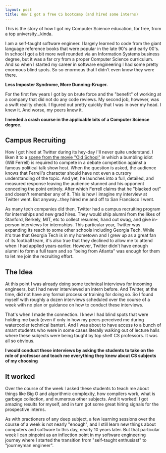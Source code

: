 ```yaml
---
layout: post
title: How I got a free CS bootcamp (and hired some interns)
---
```


This is the story of how I got my Computer Science education, for free, from a top university...kinda.

I am a self-taught software engineer. I largely learned to code from the giant language reference books that were popular in the late 90's and early 00's. In school I got a bit more well rounded via an Information Systems business degree, but it was a far cry from a proper Computer Science curriculum. And so when I started my career in software engineering I had some pretty enormous blind spots. So so enormous that I didn't even know they were there.

**Less Imposter Syndrome, More Dunning-Kruger.**

For the first few years I got by on brute force and the "benefit" of working at a company that did not do any code reviews. My second job, however, was a swift reality check. I figured out pretty quickly that I was in over my head. I knew it. And worse, my peers knew it.

**I needed a crash course in the applicable bits of a Computer Science degree.**

## Campus Recruiting

How I got hired at Twitter during its hey-day I'll never quite understand. I liken it to a [scene from the movie "Old School"](https://www.youtube.com/watch?v=_yYDzLUH1NE) in which a bumbling idiot (Will Ferrell) is required to compete in a debate competition against a famous political talk show host. When the question is asked, the audience knows that Ferrell's character should have not even a cursory understanding of the topic. And yet, he launches into a full, detailed, and measured response leaving the audience stunned and his opponent conceding the point entirely. After which Ferrell claims that he "blacked out" and doesn't remember any of it. This is how I imagine my interview at Twitter went. But anyway...they hired me and off to San Francisco I went.

As many tech companies did then, Twitter had a campus recruiting program for internships and new grad hires. They would ship alumni from the likes of Stanford, Berkely, MIT, etc to collect resumes, hand out swag, and give in-person interviews for internships. This particular year, Twitter was expanding its reach to some other schools including Georgia Tech. While it's true that Georgia Tech is in my hometown and I grew up as a great fan of its football team, it's also true that they declined to allow me to attend when I had applied years earlier. However, Twitter didn't have enough alumni to form a full team and so "being from Atlanta" was enough for them to let me join the recruiting effort. 

## The Idea

At this point I was already doing some technical interviews for incoming engineers, but I had never interviewed an intern before. And Twitter, at the time, did not have any formal process or training for doing so. So I found myself with roughly a dozen interviews scheduled over the course of a week with no plan or guidance on how to conduct these interviews.

That's when I made the connection. I knew I had blind spots that were holding me back (even if only in how my peers perceived me during watercooler technical banter). And I was about to have access to a bunch of smart students who were in some cases literally walking out of lecture halls where these subjects were being taught by top shelf CS professors. It was all so obvious.

**I would conduct these interviews by asking the students to take on the role of professor and teach me everything they knew about CS subjects of my choosing**

## It worked

Over the course of the week I asked these students to teach me about things like Big O and algorithmic complexity, how compilers work, what is garbage collection, and numerous other subjects. And it worked! I got amazing results for myself, and in turn got some great hiring signals for the prospective interns.

As with practioners of any deep subject, a few learning sessions over the course of a week is not nearly "enough", and I still learn new things about computers and software to this day, nearly 10 years later. But that particular week I can pinpoint as an inflection point in my software engineering journey where I started the transition from "self-taught enthusiast" to "journeyman engineer".
